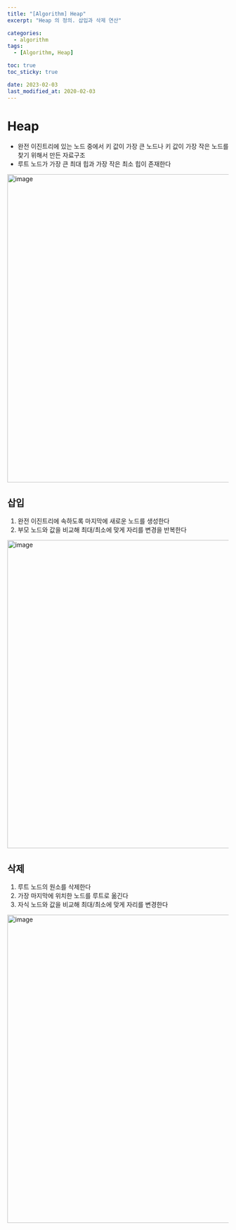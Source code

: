```yaml
---
title: "[Algorithm] Heap"
excerpt: "Heap 의 정의. 삽입과 삭제 연산"

categories:
  - algorithm
tags:
  - [Algorithm, Heap]

toc: true
toc_sticky: true

date: 2023-02-03
last_modified_at: 2020-02-03
---
```


# Heap

- 완전 이진트리에 있는 노드 중에서 키 값이 가장 큰 노드나 키 값이 가장 작은 노드를 찾기 위해서 만든 자료구조
- 루트 노드가 가장 큰 최대 힙과 가장 작은 최소 힙이 존재한다

<img width="700" alt="image" src="https://user-images.githubusercontent.com/56664567/216509889-358080f2-8b9d-45dd-b993-700ecfe84507.png">

## 삽입

1. 완전 이진트리에 속하도록 마지막에 새로운 노드를 생성한다
2. 부모 노드와 값을 비교해 최대/최소에 맞게 자리를 변경을 반복한다

<img width="700" alt="image" src="https://user-images.githubusercontent.com/56664567/216510338-b2b4c40f-e1f5-49f3-b247-6b864a45d1fe.png">

## 삭제

1. 루트 노드의 원소를 삭제한다
2. 가장 마지막에 위치한 노드를 루트로 옮긴다
3. 자식 노드와 값을 비교해 최대/최소에 맞게 자리를 변경한다

<img width="700" alt="image" src="https://user-images.githubusercontent.com/56664567/216510359-f1a0630b-3cc5-4aaa-8e2c-f8bee5753442.png">
